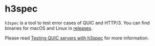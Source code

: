 # h3spec

`h3spec` is a tool to test error cases of QUIC and HTTP/3. You can find binaries for macOS and Linux in [releases](https://github.com/kazu-yamamoto/h3spec/releases).

Please read [Testing QUIC servers with h3spec](https://kazu-yamamoto.hatenablog.jp/entry/2020/11/19/160606) for more information.